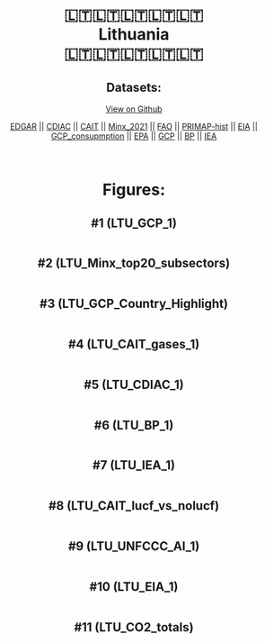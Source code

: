 
<center>
<h1 align="center">
🇱🇹🇱🇹🇱🇹🇱🇹🇱🇹
<br>
Lithuania
<br>
🇱🇹🇱🇹🇱🇹🇱🇹🇱🇹
</h1>
<h2>Datasets:</h2>
<p><a href="https://github.com/dquintani/GreenhouseData/tree/master/country_data/LTU_Lithuania/data">View on Github</a>
<br></p><p><a href="data/LTU_EDGAR.csv">EDGAR</a> || <a href="data/LTU_CDIAC.csv">CDIAC</a> || <a href="data/LTU_CAIT.csv">CAIT</a> || <a href="data/LTU_Minx_2021.csv">Minx_2021</a> || <a href="data/LTU_FAO.csv">FAO</a> || <a href="data/LTU_PRIMAP-hist.csv">PRIMAP-hist</a> || <a href="data/LTU_EIA.csv">EIA</a> || <a href="data/LTU_GCP_consupmption.csv">GCP_consupmption</a> || <a href="data/LTU_EPA.csv">EPA</a> || <a href="data/LTU_GCP.csv">GCP</a> || <a href="data/LTU_BP.csv">BP</a> || <a href="data/LTU_IEA.csv">IEA</a></p><p><br></p>
<h1>Figures:</h1><h2>#1 (LTU_GCP_1)</h2>
<p><img alt="" src="figures/LTU_GCP_1.png" /></p><h2>#2 (LTU_Minx_top20_subsectors)</h2>
<p><img alt="" src="figures/LTU_Minx_top20_subsectors.png" /></p><h2>#3 (LTU_GCP_Country_Highlight)</h2>
<p><img alt="" src="figures/LTU_GCP_Country_Highlight.png" /></p><h2>#4 (LTU_CAIT_gases_1)</h2>
<p><img alt="" src="figures/LTU_CAIT_gases_1.png" /></p><h2>#5 (LTU_CDIAC_1)</h2>
<p><img alt="" src="figures/LTU_CDIAC_1.png" /></p><h2>#6 (LTU_BP_1)</h2>
<p><img alt="" src="figures/LTU_BP_1.png" /></p><h2>#7 (LTU_IEA_1)</h2>
<p><img alt="" src="figures/LTU_IEA_1.png" /></p><h2>#8 (LTU_CAIT_lucf_vs_nolucf)</h2>
<p><img alt="" src="figures/LTU_CAIT_lucf_vs_nolucf.png" /></p><h2>#9 (LTU_UNFCCC_AI_1)</h2>
<p><img alt="" src="figures/LTU_UNFCCC_AI_1.png" /></p><h2>#10 (LTU_EIA_1)</h2>
<p><img alt="" src="figures/LTU_EIA_1.png" /></p><h2>#11 (LTU_CO2_totals)</h2>
<p><img alt="" src="figures/LTU_CO2_totals.png" /></p>
